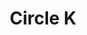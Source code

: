 ---
title: "Circle K"
url: /glendale/circle-k-west-myrtle-avenue-northwest-grand-avenue/
shop: convenience
---